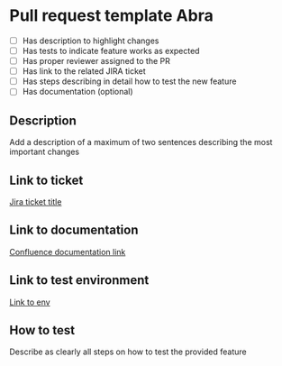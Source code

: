 # Pull request template Abra

- [ ] Has description to highlight changes 
- [ ] Has tests to indicate feature works as expected
- [ ] Has proper reviewer assigned to the PR
- [ ] Has link to the related JIRA ticket
- [ ] Has steps describing in detail how to test the new feature
- [ ] Has documentation (optional)

## Description

Add a description of a maximum of two sentences describing the most important changes

## Link to ticket

[Jira ticket title](https://abra-nl.atlassian.net)

## Link to documentation

[Confluence documentation link](https://abra-nl.atlassian.net)

## Link to test environment

[Link to env](https://branch-name.abra.ai)

## How to test

Describe as clearly all steps on how to test the provided feature
